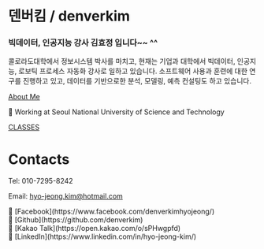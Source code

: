 # 덴버킴 / denverkim

### 빅데이터, 인공지능 강사 김효정 입니다~~ ^^

콜로라도대학에서 정보시스템 박사를 마치고, 현재는 기업과 대학에서 빅데이터, 인공지능, 로보틱 프로세스 자동화 강사로 일하고 있습니다. 소프트웨어 사용과 훈련에 대한 연구를 진행하고 있고, 데이터를 기반으로한 분석, 모델링, 예측 컨설팅도 하고 있습니다.

[About Me](https://www.notion.so/About-Me-edba7d46c4924b228d00b6b6dde4af44)

<aside>
📌 Working at Seoul National University of Science and Technology
</aside>



[CLASSES](https://www.notion.so/4032a943f5f24a2cb90240a3f566232b)

# Contacts

Tel: 010-7295-8242

Email: [hyo-jeong.kim@hotmail.com](mailto:hyo-jeong.kim@hotmail.com)

<aside>
📌 [Facebook](https://www.facebook.com/denverkimhyojeong/)

</aside>

<aside>
📌 [Github](https://github.com/denverkim)

</aside>

<aside>
📌 [Kakao Talk](https://open.kakao.com/o/sPHwgpfd)

</aside>

<aside>
📌 [LinkedIn](https://www.linkedin.com/in/hyo-jeong-kim/)

</aside>
